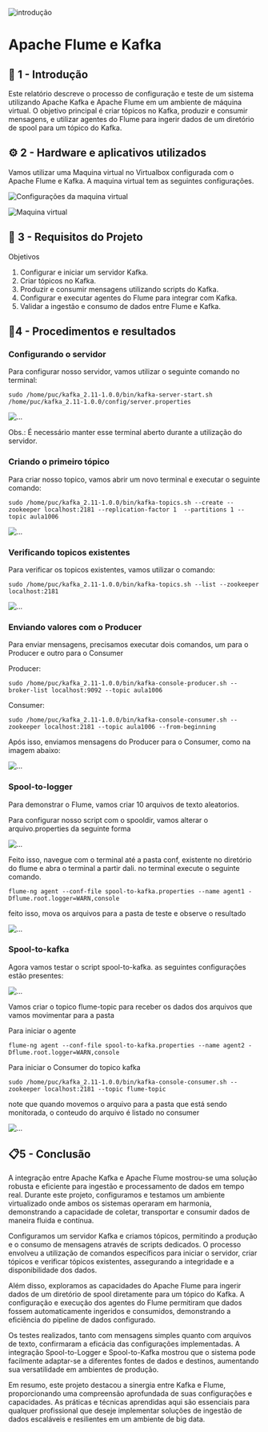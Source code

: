 ![introdução](./assets/Intro.png)


# Apache Flume e Kafka

## 🚀 1 - Introdução 

Este relatório descreve o processo de configuração e teste de um sistema utilizando Apache Kafka e Apache Flume em um ambiente de máquina virtual. O objetivo principal é criar tópicos no Kafka, produzir e consumir mensagens, e utilizar agentes do Flume para ingerir dados de um diretório de spool para um tópico do Kafka.

## ⚙️ 2 - Hardware e aplicativos utilizados

Vamos utilizar uma Maquina virtual no Virtualbox configurada com o Apache Flume e Kafka.
A maquina virtual tem as seguintes configurações.

![Configurações da maquina virtual](./assets/image.png)

![Maquina virtual](./assets/image_2.png)
                            
## 📖 3 - Requisitos do Projeto 

Objetivos
1.	Configurar e iniciar um servidor Kafka.
2.	Criar tópicos no Kafka.
3.	Produzir e consumir mensagens utilizando scripts do Kafka.
4.	Configurar e executar agentes do Flume para integrar com Kafka.
5.	Validar a ingestão e consumo de dados entre Flume e Kafka.

## 📝4 - Procedimentos e resultados

### Configurando o servidor
Para configurar nosso servidor, vamos utilizar o seguinte comando no terminal:

```
sudo /home/puc/kafka_2.11-1.0.0/bin/kafka-server-start.sh /home/puc/kafka_2.11-1.0.0/config/server.properties
```
![...](./assets/subindo_servidor.png)

Obs.: É necessário manter esse terminal aberto durante a utilização do servidor.

### Criando o primeiro tópico
Para criar nosso topico, vamos abrir um novo terminal e executar o seguinte comando:

```
sudo /home/puc/kafka_2.11-1.0.0/bin/kafka-topics.sh --create --zookeeper localhost:2181 --replication-factor 1  --partitions 1 --topic aula1006
```

![...](./assets/subindo_topico.png)

### Verificando topicos existentes

Para verificar os topicos existentes, vamos utilizar o comando:

```
sudo /home/puc/kafka_2.11-1.0.0/bin/kafka-topics.sh --list --zookeeper localhost:2181
```
![...](./assets/verificando_topicos.png)

### Enviando valores com o Producer

Para enviar mensagens, precisamos executar dois comandos, um para o Producer e outro para o Consumer

Producer:

```
sudo /home/puc/kafka_2.11-1.0.0/bin/kafka-console-producer.sh --broker-list localhost:9092 --topic aula1006
```

Consumer:

```
sudo /home/puc/kafka_2.11-1.0.0/bin/kafka-console-consumer.sh --zookeeper localhost:2181 --topic aula1006 --from-beginning 
```

Após isso, enviamos mensagens do Producer para o Consumer, como na imagem abaixo:

![...](./assets/enviando_mensagens.png)


### Spool-to-logger

Para demonstrar o Flume, vamos criar 10 arquivos de texto aleatorios.


Para configurar nosso script com o spooldir, vamos alterar o arquivo.properties da seguinte forma

![...](./assets/spool_to_logger_propoerties.png)

Feito isso, navegue com o terminal até a pasta conf, existente no diretório do flume e abra o terminal a partir dali. no terminal execute o seguinte comando.

```
flume-ng agent --conf-file spool-to-kafka.properties --name agent1 -Dflume.root.logger=WARN,console
```

feito isso, mova os arquivos para a pasta de teste e observe o resultado

![...](./assets/flume_diretorios_2.png)


### Spool-to-kafka

Agora vamos testar o script spool-to-kafka. as seguintes configurações estão presentes:

![...](./assets/spool_kafka_properties.png)

Vamos criar o topico flume-topic para receber os dados dos arquivos que vamos movimentar para a pasta

Para iniciar o agente
```
flume-ng agent --conf-file spool-to-kafka.properties --name agent2 -Dflume.root.logger=WARN,console
```

Para iniciar o Consumer do topico kafka

```
sudo /home/puc/kafka_2.11-1.0.0/bin/kafka-console-consumer.sh --zookeeper localhost:2181 --topic flume-topic
```

note que quando movemos o arquivo para a pasta que está sendo monitorada, o conteudo do arquivo é listado no consumer

![...](./assets/spool_kafka_leitura_arquivos.png)


## 📋5 - Conclusão

A integração entre Apache Kafka e Apache Flume mostrou-se uma solução robusta e eficiente para ingestão e processamento de dados em tempo real. Durante este projeto, configuramos e testamos um ambiente virtualizado onde ambos os sistemas operaram em harmonia, demonstrando a capacidade de coletar, transportar e consumir dados de maneira fluida e contínua.

Configuramos um servidor Kafka e criamos tópicos, permitindo a produção e o consumo de mensagens através de scripts dedicados. O processo envolveu a utilização de comandos específicos para iniciar o servidor, criar tópicos e verificar tópicos existentes, assegurando a integridade e a disponibilidade dos dados.

Além disso, exploramos as capacidades do Apache Flume para ingerir dados de um diretório de spool diretamente para um tópico do Kafka. A configuração e execução dos agentes do Flume permitiram que dados fossem automaticamente ingeridos e consumidos, demonstrando a eficiência do pipeline de dados configurado.

Os testes realizados, tanto com mensagens simples quanto com arquivos de texto, confirmaram a eficácia das configurações implementadas. A integração Spool-to-Logger e Spool-to-Kafka mostrou que o sistema pode facilmente adaptar-se a diferentes fontes de dados e destinos, aumentando sua versatilidade em ambientes de produção.

Em resumo, este projeto destacou a sinergia entre Kafka e Flume, proporcionando uma compreensão aprofundada de suas configurações e capacidades. As práticas e técnicas aprendidas aqui são essenciais para qualquer profissional que deseje implementar soluções de ingestão de dados escaláveis e resilientes em um ambiente de big data.
